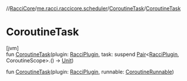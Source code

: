 //[RacciCore](../../../index.md)/[me.racci.raccicore.scheduler](../index.md)/[CoroutineTask](index.md)/[CoroutineTask](-coroutine-task.md)

# CoroutineTask

[jvm]\
fun [CoroutineTask](-coroutine-task.md)(plugin: [RacciPlugin](../../me.racci.raccicore/-racci-plugin/index.md), task: suspend [Pair](https://kotlinlang.org/api/latest/jvm/stdlib/kotlin/-pair/index.html)&lt;[RacciPlugin](../../me.racci.raccicore/-racci-plugin/index.md), CoroutineScope&gt;.() -&gt; [Unit](https://kotlinlang.org/api/latest/jvm/stdlib/kotlin/-unit/index.html))

fun [CoroutineTask](-coroutine-task.md)(plugin: [RacciPlugin](../../me.racci.raccicore/-racci-plugin/index.md), runnable: [CoroutineRunnable](../-coroutine-runnable/index.md))

